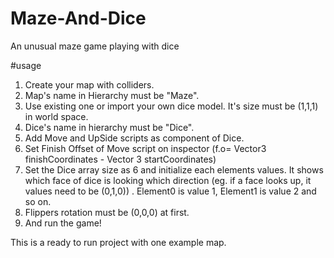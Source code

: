 # Maze-And-Dice
An unusual maze game playing with dice

#usage
1. Create your map with colliders.
2. Map's name in Hierarchy must be "Maze".
3. Use existing one or import your own dice model. It's size must be (1,1,1) in world space.
4. Dice's name in hierarchy must be "Dice".
5. Add Move and UpSide scripts as component of Dice.
6. Set Finish Offset of Move script on inspector (f.o= Vector3 finishCoordinates - Vector 3 startCoordinates)
7. Set the Dice array size as 6 and initialize each elements values. It shows which face of dice is looking which direction (eg. if a face looks up, it values need to be (0,1,0)) . Element0 is value 1, Element1 is value 2 and so on.
8. Flippers rotation must be (0,0,0) at first.
9. And run the game!

This is a ready to run project with one example map.
